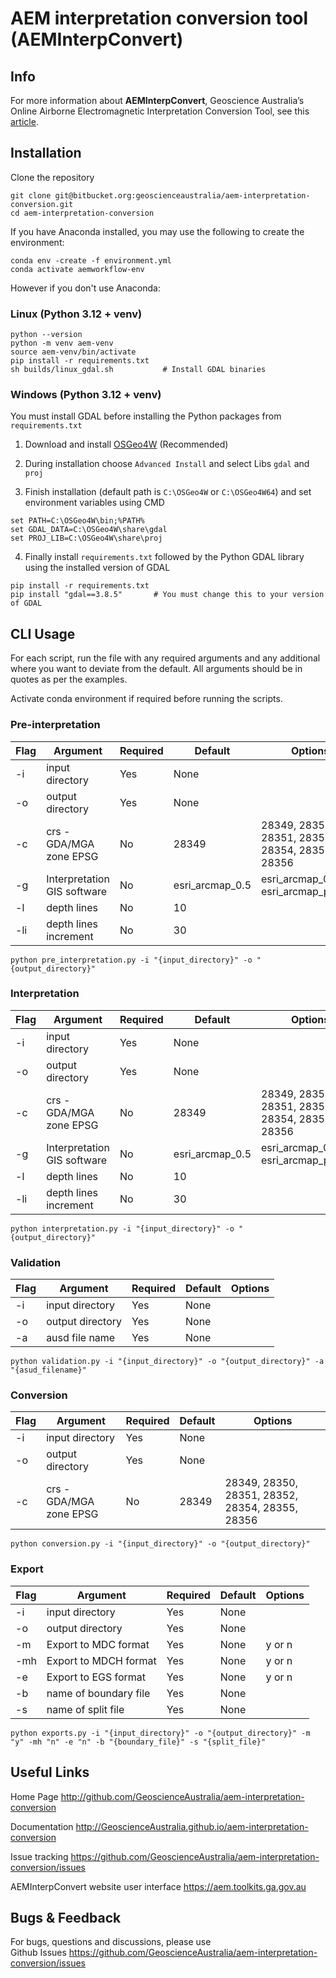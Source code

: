 # AEM interpretation conversion tool (AEMInterpConvert)


Info
------------
For more information about **AEMInterpConvert**, Geoscience Australia’s Online Airborne Electromagnetic Interpretation Conversion Tool, see this [article](https://ecat.ga.gov.au/geonetwork/srv/eng/catalog.search#/metadata/150529).


Installation
------------
Clone the repository

```
git clone git@bitbucket.org:geoscienceaustralia/aem-interpretation-conversion.git
cd aem-interpretation-conversion
```

If you have Anaconda installed, you may use the following to create the environment:

```
conda env -create -f environment.yml
conda activate aemworkflow-env
```
However if you don't use Anaconda:

### Linux (Python 3.12 + venv) ###

```
python --version
python -m venv aem-venv
source aem-venv/bin/activate
pip install -r requirements.txt
sh builds/linux_gdal.sh           # Install GDAL binaries
```

### Windows (Python 3.12 + venv) ###

You must install GDAL before installing the Python packages from `requirements.txt`

1. Download and install [OSGeo4W](https://trac.osgeo.org/osgeo4w/) (Recommended)

2. During installation choose `Advanced Install` and select Libs `gdal` and `proj`

3. Finish installation (default path is `C:\OSGeo4W` or `C:\OSGeo4W64`) and set environment variables using CMD

```
set PATH=C:\OSGeo4W\bin;%PATH%
set GDAL_DATA=C:\OSGeo4W\share\gdal
set PROJ_LIB=C:\OSGeo4W\share\proj
```

4. Finally install `requirements.txt` followed by the Python GDAL library using the installed version of GDAL

```
pip install -r requirements.txt
pip install "gdal==3.8.5"       # You must change this to your version of GDAL
```

CLI Usage
------------
For each script, run the file with any required arguments and any additional where you want to deviate from the default. All arguments should be in quotes as per the examples.  

Activate conda environment if required before running the scripts.  

### Pre-interpretation
 
| Flag        | Argument        | Required     | Default   |Options   |
| ------------|-----------------| ------------ |-----------|----------|
| -i          | input directory | Yes          |None       |          |
| -o          | output directory| Yes          |None       |          |
| -c          | crs - GDA/MGA zone EPSG| No    |28349      |28349, 28350, 28351, 28352, 28354, 28355, 28356|
| -g          | Interpretation GIS software| No|esri_arcmap_0.5|esri_arcmap_0.5 or esri_arcmap_pro_0.5|
| -l          | depth lines     | No           |10         |          |
| -li         | depth lines increment| No      |30         |          |

`python pre_interpretation.py -i "{input_directory}" -o "{output_directory}"`

### Interpretation
| Flag        | Argument        | Required     | Default   |Options   |
| ------------|-----------------| ------------ |-----------|----------|
| -i          | input directory | Yes          |None       |          |
| -o          | output directory| Yes          |None       |          |
| -c          | crs - GDA/MGA zone EPSG| No    |28349      |28349, 28350, 28351, 28352, 28354, 28355, 28356|
| -g          | Interpretation GIS software| No|esri_arcmap_0.5|esri_arcmap_0.5 or esri_arcmap_pro_0.5|
| -l          | depth lines     | No           |10         |          |
| -li         | depth lines increment| No      |30         |          |

`python interpretation.py -i "{input_directory}" -o "{output_directory}"`

### Validation
| Flag        | Argument        | Required     | Default   |Options   |
| ------------|-----------------| ------------ |-----------|----------|
| -i          | input directory | Yes          |None       |          |
| -o          | output directory| Yes          |None       |          |
| -a          | ausd file name  | Yes          |None       |          |

`python validation.py -i "{input_directory}" -o "{output_directory}" -a "{asud_filename}"`

### Conversion
| Flag        | Argument        | Required     | Default   |Options   |
| ------------|-----------------| ------------ |-----------|----------|
| -i          | input directory | Yes          |None       |          |
| -o          | output directory| Yes          |None       |          |
| -c          | crs - GDA/MGA zone EPSG| No    |28349      |28349, 28350, 28351, 28352, 28354, 28355, 28356|

`python conversion.py -i "{input_directory}" -o "{output_directory}"`  

### Export
| Flag        | Argument        | Required     | Default   |Options   |
| ------------|-----------------| ------------ |-----------|----------|
| -i          | input directory | Yes          |None       |          |
| -o          | output directory| Yes          |None       |          |
| -m          | Export to MDC format| Yes      |None       |y or n    |
| -mh         | Export to MDCH format| Yes     |None       |y or n    |
| -e          | Export to EGS format| Yes      |None       |y or n    |
| -b          | name of boundary file| Yes     |None       |          |
| -s          | name of split file   | Yes     |None       |          |

`python exports.py -i "{input_directory}" -o "{output_directory}" -m "y" -mh "n" -e "n" -b "{boundary_file}" -s "{split_file}"`

Useful Links
------------

Home Page
    http://github.com/GeoscienceAustralia/aem-interpretation-conversion

Documentation
    http://GeoscienceAustralia.github.io/aem-interpretation-conversion

Issue tracking
    https://github.com/GeoscienceAustralia/aem-interpretation-conversion/issues

AEMInterpConvert website user interface https://aem.toolkits.ga.gov.au

Bugs & Feedback
---------------

For bugs, questions and discussions, please use  
Github Issues <https://github.com/GeoscienceAustralia/aem-interpretation-conversion/issues>